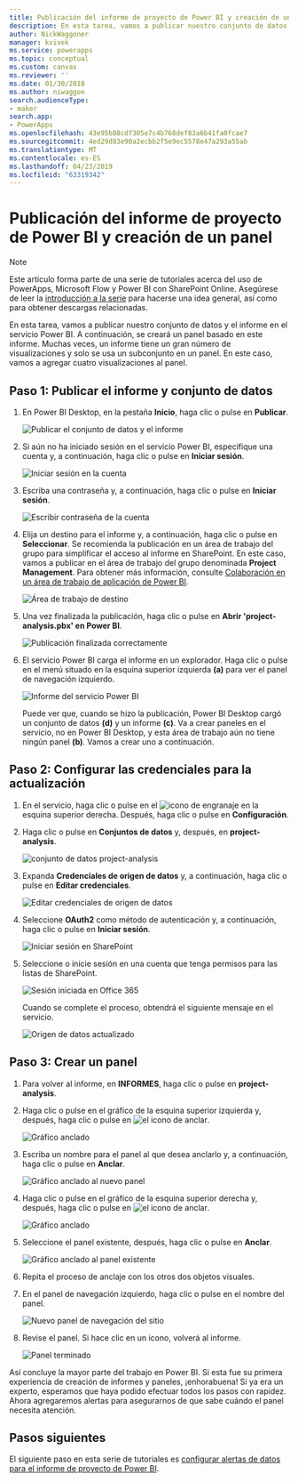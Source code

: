 ```yaml
---
title: Publicación del informe de proyecto de Power BI y creación de un panel | Microsoft Docs
description: En esta tarea, vamos a publicar nuestro conjunto de datos y el informe en el servicio Power BI. A continuación, se creará un panel basado en este informe.
author: NickWaggoner
manager: kvivek
ms.service: powerapps
ms.topic: conceptual
ms.custom: canvas
ms.reviewer: ''
ms.date: 01/30/2018
ms.author: niwaggon
search.audienceType:
- maker
search.app:
- PowerApps
ms.openlocfilehash: 43e95b88cdf305e7c4b768def83a6b41fa0fcae7
ms.sourcegitcommit: 4ed29d83e90a2ecbb2f5e9ec5578e47a293a55ab
ms.translationtype: MT
ms.contentlocale: es-ES
ms.lasthandoff: 04/23/2019
ms.locfileid: "63319342"
---
```

# <a name="publish-the-power-bi-project-report-and-create-a-dashboard"></a>Publicación del informe de proyecto de Power BI y creación de un panel
> [!NOTE]
> Este artículo forma parte de una serie de tutoriales acerca del uso de PowerApps, Microsoft Flow y Power BI con SharePoint Online. Asegúrese de leer la [introducción a la serie](sharepoint-scenario-intro.md) para hacerse una idea general, así como para obtener descargas relacionadas.

En esta tarea, vamos a publicar nuestro conjunto de datos y el informe en el servicio Power BI. A continuación, se creará un panel basado en este informe. Muchas veces, un informe tiene un gran número de visualizaciones y solo se usa un subconjunto en un panel. En este caso, vamos a agregar cuatro visualizaciones al panel.

## <a name="step-1-publish-the-dataset-and-report"></a>Paso 1: Publicar el informe y conjunto de datos
1. En Power BI Desktop, en la pestaña **Inicio**, haga clic o pulse en **Publicar**.
   
    ![Publicar el conjunto de datos y el informe](./media/sharepoint-scenario-publish-report/06-01-01-publish.png)
2. Si aún no ha iniciado sesión en el servicio Power BI, especifique una cuenta y, a continuación, haga clic o pulse en **Iniciar sesión**.
   
    ![Iniciar sesión en la cuenta](./media/sharepoint-scenario-publish-report/06-01-02-account.png)
3. Escriba una contraseña y, a continuación, haga clic o pulse en **Iniciar sesión**.
   
    ![Escribir contraseña de la cuenta](./media/sharepoint-scenario-publish-report/06-01-03-password.png)
4. Elija un destino para el informe y, a continuación, haga clic o pulse en **Seleccionar**. Se recomienda la publicación en un área de trabajo del grupo para simplificar el acceso al informe en SharePoint. En este caso, vamos a publicar en el área de trabajo del grupo denominada **Project Management**. Para obtener más información, consulte [Colaboración en un área de trabajo de aplicación de Power BI](https://docs.microsoft.com/power-bi/service-collaborate-power-bi-workspace).
   
    ![Área de trabajo de destino](./media/sharepoint-scenario-publish-report/06-01-04-workspace.png)
5. Una vez finalizada la publicación, haga clic o pulse en **Abrir 'project-analysis.pbx' en Power BI**.
   
    ![Publicación finalizada correctamente](./media/sharepoint-scenario-publish-report/06-01-05-open-report.png)
6. El servicio Power BI carga el informe en un explorador. Haga clic o pulse en el menú situado en la esquina superior izquierda **(a)** para ver el panel de navegación izquierdo.
   
    ![Informe del servicio Power BI](./media/sharepoint-scenario-publish-report/06-01-06-service-report.png)
   
    Puede ver que, cuando se hizo la publicación, Power BI Desktop cargó un conjunto de datos **(d)** y un informe **(c)**. Va a crear paneles en el servicio, no en Power BI Desktop, y esta área de trabajo aún no tiene ningún panel **(b)**. Vamos a crear uno a continuación.

## <a name="step-2-configure-credentials-for-refresh"></a>Paso 2: Configurar las credenciales para la actualización
1. En el servicio, haga clic o pulse en el ![icono de engranaje](./media/sharepoint-scenario-publish-report/icon-gear.png) en la esquina superior derecha. Después, haga clic o pulse en **Configuración**.
2. Haga clic o pulse en **Conjuntos de datos** y, después, en **project-analysis**.
   
    ![conjunto de datos project-analysis](./media/sharepoint-scenario-publish-report/06-01-07-dataset.png)
3. Expanda **Credenciales de origen de datos** y, a continuación, haga clic o pulse en **Editar credenciales**.
   
    ![Editar credenciales de origen de datos](./media/sharepoint-scenario-publish-report/06-01-08-credentials.png)
4. Seleccione **OAuth2** como método de autenticación y, a continuación, haga clic o pulse en **Iniciar sesión**.
   
    ![Iniciar sesión en SharePoint](./media/sharepoint-scenario-publish-report/06-01-09-sign-in.png)
5. Seleccione o inicie sesión en una cuenta que tenga permisos para las listas de SharePoint.
   
    ![Sesión iniciada en Office 365](./media/sharepoint-scenario-publish-report/06-01-10-account.png)
   
    Cuando se complete el proceso, obtendrá el siguiente mensaje en el servicio.
   
    ![Origen de datos actualizado](./media/sharepoint-scenario-publish-report/06-01-11-updated.png)

## <a name="step-3-create-a-dashboard"></a>Paso 3: Crear un panel

1. Para volver al informe, en **INFORMES**, haga clic o pulse en **project-analysis**.

1. Haga clic o pulse en el gráfico de la esquina superior izquierda y, después, haga clic o pulse en ![el icono de anclar](./media/sharepoint-scenario-publish-report/icon-pin.png).
   
    ![Gráfico anclado](./media/sharepoint-scenario-publish-report/06-01-12-pin-projected.png)
2. Escriba un nombre para el panel al que desea anclarlo y, a continuación, haga clic o pulse en **Anclar**.
   
    ![Gráfico anclado al nuevo panel](./media/sharepoint-scenario-publish-report/06-01-13-pin-new.png)
3. Haga clic o pulse en el gráfico de la esquina superior derecha y, después, haga clic o pulse en ![el icono de anclar](./media/sharepoint-scenario-publish-report/icon-pin.png).
   
    ![Gráfico anclado](./media/sharepoint-scenario-publish-report/06-01-14-pin-variance.png)
4. Seleccione el panel existente, después, haga clic o pulse en **Anclar**.
   
    ![Gráfico anclado al panel existente](./media/sharepoint-scenario-publish-report/06-01-15-pin-existing.png)

5. Repita el proceso de anclaje con los otros dos objetos visuales.

6. En el panel de navegación izquierdo, haga clic o pulse en el nombre del panel.
   
    ![Nuevo panel de navegación del sitio](./media/sharepoint-scenario-publish-report/06-01-16-dashboard-menu.png)

7. Revise el panel. Si hace clic en un icono, volverá al informe.
   
    ![Panel terminado](./media/sharepoint-scenario-publish-report/06-01-17-dashboard-completed.png)

Así concluye la mayor parte del trabajo en Power BI. Si esta fue su primera experiencia de creación de informes y paneles, ¡enhorabuena! Si ya era un experto, esperamos que haya podido efectuar todos los pasos con rapidez. Ahora agregaremos alertas para asegurarnos de que sabe cuándo el panel necesita atención.

## <a name="next-steps"></a>Pasos siguientes
El siguiente paso en esta serie de tutoriales es [configurar alertas de datos para el informe de proyecto de Power BI](sharepoint-scenario-alerts-flow.md).

